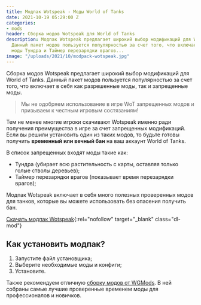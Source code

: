 ```yaml
---
title: Модпак Wotspeak - Моды World of Tanks
date: 2021-10-19 05:29:00 Z
categories:
- mods
header: Сборка модов Wotspeak для World of Tanks
description: Модпак Wotspeak предлагает широкий выбор модификаций для World of Tanks.
  Данный пакет модов пользуется популярностью за счет того, что включает в себя запрещенные
  моды Тундра и Таймер перезарядки врагов...
image: "/uploads/2021/10/modpack-wotspeak.jpg"
---
```


Сборка модов Wotspeak предлагает широкий выбор модификаций для World of Tanks. Данный пакет модов пользуется популярностью за счет того, что включает в себя как разрешенные моды, так и запрещенные моды.

> Мы не одобряем использование в игре WoT запрещенных модов и призываем к честным игровым состязаниям!

Тем не менее многие игроки скачивают Wotspeak именно ради получения преимущества в игре за счет запрещенных модификаций. Если вы решили установить один из таких модов, то будьте готовы получить **временный или вечный бан** на ваш аккаунт World of Tanks.

В список запрещенных входят моды такие как:

* Тундра (убирает всю растительность с карты, оставляя только голые стволы деревьев);
* Таймер перезарядки врагов (показывает время перезарядки врагов);

Модпак Wotspeak включает в себя много полезных проверенных модов для танков, которые вы можете использовать без опасения получить бан.

[Скачать модпак Wotspeak](https://wotspeak.org/cheats/915-modpack-wotspeak.html){:rel="nofollow" target="_blank" class="dl-mod"}

## Как установить модпак?

1. Запустите файл установщика;
2. Выберите необходимые моды и конфиги;
3. Установите.

Также рекомендуем отличную [сборку модов от WGMods](https://worldoftanks.tk/modpak-ot-wgmods-mody-world-of-tanks). В ней собраны самые лучшие проверенные временем моды для профессионалов и новичков.


